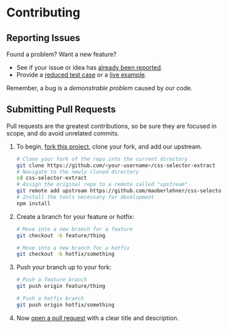 # Contributing

## Reporting Issues
Found a problem? Want a new feature?

- See if your issue or idea has [already been reported].
- Provide a [reduced test case] or a [live example].

Remember, a bug is a *demonstrable problem* caused by *our* code.

## Submitting Pull Requests
Pull requests are the greatest contributions, so be sure they are focused in scope, and do avoid unrelated commits.

1. To begin, [fork this project], clone your fork, and add our upstream.
   ```bash
   # Clone your fork of the repo into the current directory
   git clone https://github.com/<your-username>/css-selector-extract
   # Navigate to the newly cloned directory
   cd css-selector-extract
   # Assign the original repo to a remote called "upstream"
   git remote add upstream https://github.com/maoberlehner/css-selector-extract
   # Install the tools necessary for development
   npm install
   ```
2. Create a branch for your feature or hotfix:
   ```bash
   # Move into a new branch for a feature
   git checkout -b feature/thing
   ```
   ```bash
   # Move into a new branch for a hotfix
   git checkout -b hotfix/something
   ```
3. Push your branch up to your fork:
   ```bash
   # Push a feature branch
   git push origin feature/thing
   ```
   ```bash
   # Push a hotfix branch
   git push origin hotfix/something
   ```
4. Now [open a pull request] with a clear title and description.

[already been reported]: https://github.com/maoberlehner/css-selector-extract/issues
[fork this project]:     https://github.com/maoberlehner/css-selector-extract/fork
[live example]:          http://codepen.io/pen
[open a pull request]:   https://help.github.com/articles/using-pull-requests/
[reduced test case]:     https://css-tricks.com/reduced-test-cases/
